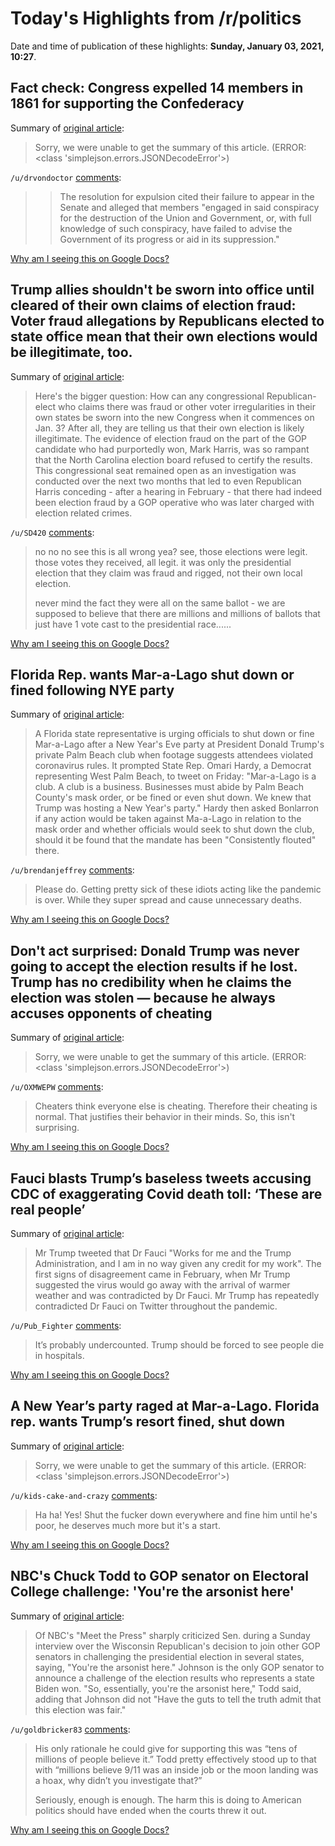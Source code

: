 # Today's Highlights from /r/politics

Date and time of publication of these highlights: **Sunday, January 03, 2021, 10:27**.

## Fact check: Congress expelled 14 members in 1861 for supporting the Confederacy

Summary of [original article](https://www.usatoday.com/story/news/factcheck/2021/01/02/fact-check-14-congressmen-expelled-1861-supporting-confederacy/4107713001):

> Sorry, we were unable to get the summary of this article. (ERROR: <class 'simplejson.errors.JSONDecodeError'>)

`/u/drvondoctor` [comments](https://www.reddit.com/r/politics/comments/kpk3vf/fact_check_congress_expelled_14_members_in_1861/):

> >The resolution for expulsion cited their failure to appear in the Senate and alleged that members "engaged in said conspiracy for the destruction of the Union and Government, or, with full knowledge of such conspiracy, have failed to advise the Government of its progress or aid in its suppression."

[Why am I seeing this on Google Docs?](https://docs.google.com/document/d/1Dc6We63vOXIZsc0op-Bt4abqkYjXzOigalQqFxmvvbM/edit?usp=sharing)

## Trump allies shouldn't be sworn into office until cleared of their own claims of election fraud: Voter fraud allegations by Republicans elected to state office mean that their own elections would be illegitimate, too.

Summary of [original article](https://www.msnbc.com/opinion/trump-allies-shouldn-t-be-sworn-office-until-cleared-their-n1252676):

> Here's the bigger question: How can any congressional Republican-elect who claims there was fraud or other voter irregularities in their own states be sworn into the new Congress when it commences on Jan. 3? After all, they are telling us that their own election is likely illegitimate. The evidence of election fraud on the part of the GOP candidate who had purportedly won, Mark Harris, was so rampant that the North Carolina election board refused to certify the results. This congressional seat remained open as an investigation was conducted over the next two months that led to even Republican Harris conceding - after a hearing in February - that there had indeed been election fraud by a GOP operative who was later charged with election related crimes.

`/u/SD420` [comments](https://www.reddit.com/r/politics/comments/kpljgt/trump_allies_shouldnt_be_sworn_into_office_until/):

> no no no see this is all wrong yea? see, those elections were legit. those votes they received, all legit. it was only the presidential election that they claim was fraud and rigged, not their own local election.
> 
> never mind the fact they were all on the same ballot - we are supposed to believe that there are millions and millions of ballots that just have 1 vote cast to the presidential race......

[Why am I seeing this on Google Docs?](https://docs.google.com/document/d/1Dc6We63vOXIZsc0op-Bt4abqkYjXzOigalQqFxmvvbM/edit?usp=sharing)

## Florida Rep. wants Mar-a-Lago shut down or fined following NYE party

Summary of [original article](https://www.newsweek.com/florida-rep-mar-lago-shut-fined-nye-party-1558551):

> A Florida state representative is urging officials to shut down or fine Mar-a-Lago after a New Year's Eve party at President Donald Trump's private Palm Beach club when footage suggests attendees violated coronavirus rules. It prompted State Rep. Omari Hardy, a Democrat representing West Palm Beach, to tweet on Friday: "Mar-a-Lago is a club. A club is a business. Businesses must abide by Palm Beach County's mask order, or be fined or even shut down. We knew that Trump was hosting a New Year's party." Hardy then asked Bonlarron if any action would be taken against Ma-a-Lago in relation to the mask order and whether officials would seek to shut down the club, should it be found that the mandate has been "Consistently flouted" there.

`/u/brendanjeffrey` [comments](https://www.reddit.com/r/politics/comments/kpjr8d/florida_rep_wants_maralago_shut_down_or_fined/):

> Please do.  Getting pretty sick of these idiots acting like the pandemic is over.  While they super spread and cause unnecessary deaths.

[Why am I seeing this on Google Docs?](https://docs.google.com/document/d/1Dc6We63vOXIZsc0op-Bt4abqkYjXzOigalQqFxmvvbM/edit?usp=sharing)

## Don't act surprised: Donald Trump was never going to accept the election results if he lost. Trump has no credibility when he claims the election was stolen — because he always accuses opponents of cheating

Summary of [original article](https://www.salon.com/2021/01/03/dont-act-surprised-donald-trump-was-never-going-to-accept-the-election-results-if-he-lost/):

> Sorry, we were unable to get the summary of this article. (ERROR: <class 'simplejson.errors.JSONDecodeError'>)

`/u/OXMWEPW` [comments](https://www.reddit.com/r/politics/comments/kplqwj/dont_act_surprised_donald_trump_was_never_going/):

> Cheaters think everyone else is cheating.  Therefore their cheating is normal. That justifies their behavior in their minds. So, this isn't surprising.

[Why am I seeing this on Google Docs?](https://docs.google.com/document/d/1Dc6We63vOXIZsc0op-Bt4abqkYjXzOigalQqFxmvvbM/edit?usp=sharing)

## Fauci blasts Trump’s baseless tweets accusing CDC of exaggerating Covid death toll: ‘These are real people’

Summary of [original article](https://www.independent.co.uk/news/world/americas/us-politics/trump-fauci-covid-deaths-cdc-b1781698.html):

> Mr Trump tweeted that Dr Fauci "Works for me and the Trump Administration, and I am in no way given any credit for my work". The first signs of disagreement came in February, when Mr Trump suggested the virus would go away with the arrival of warmer weather and was contradicted by Dr Fauci. Mr Trump has repeatedly contradicted Dr Fauci on Twitter throughout the pandemic.

`/u/Pub_Fighter` [comments](https://www.reddit.com/r/politics/comments/kplkfh/fauci_blasts_trumps_baseless_tweets_accusing_cdc/):

> It’s probably undercounted. Trump should be forced to see people die in hospitals.

[Why am I seeing this on Google Docs?](https://docs.google.com/document/d/1Dc6We63vOXIZsc0op-Bt4abqkYjXzOigalQqFxmvvbM/edit?usp=sharing)

## A New Year’s party raged at Mar-a-Lago. Florida rep. wants Trump’s resort fined, shut down

Summary of [original article](https://www.miamiherald.com/news/coronavirus/article248238720.html):

> Sorry, we were unable to get the summary of this article. (ERROR: <class 'simplejson.errors.JSONDecodeError'>)

`/u/kids-cake-and-crazy` [comments](https://www.reddit.com/r/politics/comments/kpm59l/a_new_years_party_raged_at_maralago_florida_rep/):

> Ha ha! Yes! Shut the fucker down everywhere and fine him until he's poor, he deserves much more but it's a start.

[Why am I seeing this on Google Docs?](https://docs.google.com/document/d/1Dc6We63vOXIZsc0op-Bt4abqkYjXzOigalQqFxmvvbM/edit?usp=sharing)

## NBC's Chuck Todd to GOP senator on Electoral College challenge: 'You're the arsonist here'

Summary of [original article](https://thehill.com/homenews/532410-chuck-todd-rips-ron-johnson-over-voter-fraud-claims-youre-the-arsonist-here):

> Of NBC's "Meet the Press" sharply criticized Sen. during a Sunday interview over the Wisconsin Republican's decision to join other GOP senators in challenging the presidential election in several states, saying, "You're the arsonist here." Johnson is the only GOP senator to announce a challenge of the election results who represents a state Biden won. "So, essentially, you're the arsonist here," Todd said, adding that Johnson did not "Have the guts to tell the truth admit that this election was fair."

`/u/goldbricker83` [comments](https://www.reddit.com/r/politics/comments/kpmg0g/nbcs_chuck_todd_to_gop_senator_on_electoral/):

> His only rationale he could give for supporting this was “tens of millions of people believe it.” Todd pretty effectively stood up to that with “millions believe 9/11 was an inside job or the moon landing was a hoax, why didn’t you investigate that?”
> 
> Seriously, enough is enough. The harm this is doing to American politics should have ended when the courts threw it out.

[Why am I seeing this on Google Docs?](https://docs.google.com/document/d/1Dc6We63vOXIZsc0op-Bt4abqkYjXzOigalQqFxmvvbM/edit?usp=sharing)

